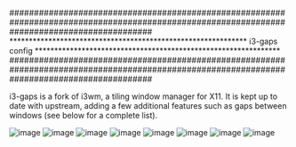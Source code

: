 #############################################################################################################################################
************************************************************* i3-gaps config ***************************************************************
#############################################################################################################################################

i3-gaps is a fork of i3wm, a tiling window manager for X11. It is kept up to date with upstream, adding a few additional features such as gaps between windows (see below for a complete list).

![image](https://i.imgur.com/hW4Q9qJ.jpg)
![image](https://i.imgur.com/CP6Xfxn.png)
![image](https://i.imgur.com/6hJDa3D.png)
![image](https://i.imgur.com/W0datS9.png)
![image](https://i.imgur.com/YZMqix2.jpg)
![image](https://i.imgur.com/Gh6yXKG.jpg)
![image](https://i.imgur.com/fwyli9y.jpg)
![image](https://i.imgur.com/LxHdQe1.jpg)
